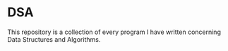 # DSA

This repository is a collection of every program I have written concerning Data Structures and Algorithms.
